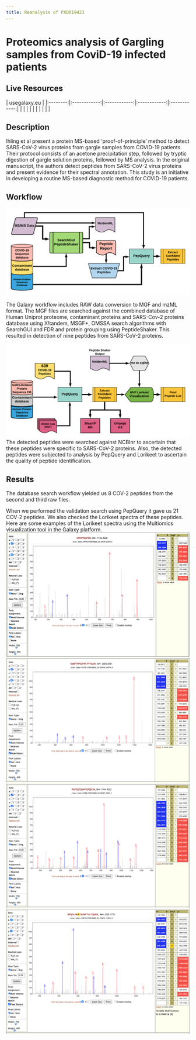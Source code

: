 ```yaml
---
title: Reanalysis of PXD019423
---
```


# Proteomics analysis of Gargling samples from CoviD-19 infected patients

## Live Resources

| usegalaxy.eu |
|:--------:|:------------:|:------------:|:------------:|:------------:|
| <FlatShield label="PXD019423 inputs" message="view" href="https://proteomics.usegalaxy.eu/u/pratikjagtap/h/inputs-pxd019423-peptide-validation-11222020" alt="Raw data" /> |
| <FlatShield label="PXD019423 Database search history" message="view" href="https://usegalaxy.eu/u/pratikjagtap/h/pxd019423-search-for-pepquery-lorikeet-ds-09012020" alt="Galaxy history" /> |
| <FlatShield label="PXD019423 Database search workflow" message="run" href="https://usegalaxy.eu/u/pratikjagtap/w/dataset-collection-pxd019423-workflow-for-pq-and-lk-08202020" alt="Galaxy workflow" /> |
| <FlatShield label="PDX019423 Peptide validation history" message="view" href="https://proteomics.usegalaxy.eu/u/pratikjagtap/h/outputs-pxd019423-peptide-validation-11222020" alt="Galaxy history" /> |
| <FlatShield label="workflow" message="run" href="https://proteomics.usegalaxy.eu/u/pratikjagtap/w/workflow-for-pxd019423-covid-19-peptide-validation" alt="Galaxy workflow" /> |

## Description

Ihling et al present a protein MS-based ‘proof-of-principle’ method to detect SARS-CoV-2 virus proteins from gargle samples from COVID-19 patients.
Their protocol consists of an acetone precipitation step, followed by tryptic digestion of gargle solution proteins, followed by MS analysis.
In the original manuscript, the authors detect peptides from SARS-CoV-2 virus proteins and present evidence for their spectral annotation.
This study is an initiative in developing a  routine MS-based diagnostic method for COVID-19 patients.


## Workflow

![](./img/wfDB.png)

The Galaxy workflow includes RAW data conversion to MGF and mzML format. The MGF files are searched against the combined database of Human
Uniprot proteome, contaminant proteins and SARS-Cov-2 proteins database using X!tandem, MSGF+, OMSSA search algorithms with SearchGUI
and FDR and protein grouping using PeptideShaker. This resulted in detection of nine peptides from SARS-CoV-2 proteins.

![](./img/wfVal.png)
The detected peptides were searched against NCBInr to ascertain that these peptides were specific to SARS-CoV-2 proteins. Also, the detected peptides were subjected to analysis by PepQuery and Lorikeet to ascertain the quality of peptide identification.

## Results

The database search workflow yielded us 8 COV-2 peptides from the second and third raw files.

When we performed the validation search using PepQuery it gave us 21 COV-2 peptides. We also checked the Lorikeet spectra of these peptides. Here are some examples of the Lorikeet spectra using the Multiomics visualization tool in the Galaxy platform.
![](./img/PXD019423_AYN.png)
![](./img/PXD019423_IGM.png)
![](./img/PXD019423_RGP.png)
![](./img/PXD019423_RPQ.png)
